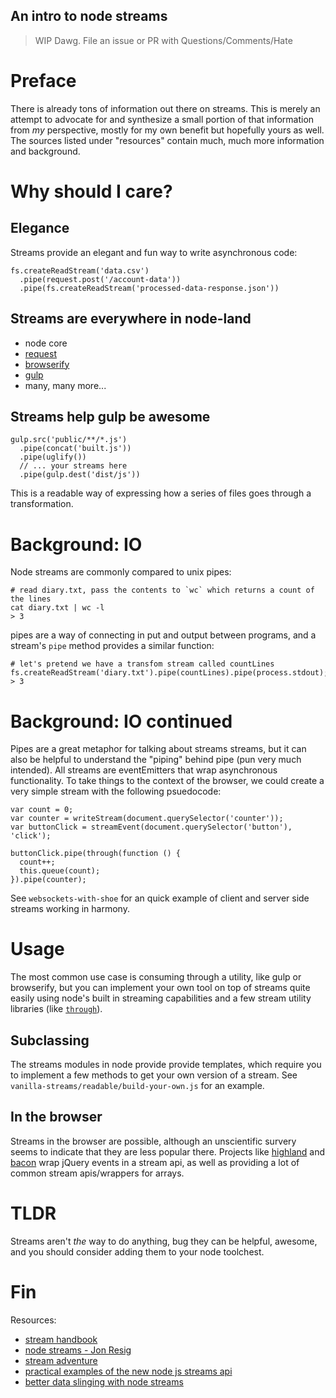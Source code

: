An intro to node streams
---

> WIP Dawg. File an issue or PR with Questions/Comments/Hate

# Preface

There is already tons of information out there on streams. This is merely an attempt to advocate for and synthesize a small portion of that information from _my_ perspective, mostly for my own benefit but hopefully yours as well. The sources listed under "resources" contain much, much more information and background.

# Why should I care?

## Elegance

Streams provide an elegant and fun way to write asynchronous code:

    fs.createReadStream('data.csv')
      .pipe(request.post('/account-data'))
      .pipe(fs.createReadStream('processed-data-response.json'))


## Streams are everywhere in node-land

  - node core
  - [request](https://github.com/request/request)
  - [browserify](https://github.com/substack/node-browserify)
  - [gulp](https://github.com/gulpjs/gulp)
  - many, many more...

## Streams help gulp be awesome

    gulp.src('public/**/*.js')
      .pipe(concat('built.js'))
      .pipe(uglify())
      // ... your streams here
      .pipe(gulp.dest('dist/js'))

This is a readable way of expressing how a series of files goes through a transformation.

# Background: IO

Node streams are commonly compared to unix pipes:

    # read diary.txt, pass the contents to `wc` which returns a count of the lines
    cat diary.txt | wc -l
    > 3

pipes are a way of connecting in put and output between programs, and a stream's `pipe` method provides a similar function:

    # let's pretend we have a transfom stream called countLines
    fs.createReadStream('diary.txt').pipe(countLines).pipe(process.stdout);
    > 3

# Background: IO continued

Pipes are a great metaphor for talking about streams streams, but it can also be helpful to understand the "piping" behind pipe (pun very much intended). All streams are eventEmitters that wrap asynchronous functionality. To take things to the context of the browser, we could create a very simple stream with the following psuedocode:

    var count = 0;
    var counter = writeStream(document.querySelector('counter'));
    var buttonClick = streamEvent(document.querySelector('button'), 'click');

    buttonClick.pipe(through(function () {
      count++;
      this.queue(count);
    }).pipe(counter);

See `websockets-with-shoe` for an quick example of client and server side streams working in harmony.

# Usage

The most common use case is consuming through a utility, like gulp or browserify, but you can implement your own tool on top of streams quite easily using node's built in streaming capabilities and a few stream utility libraries (like [`through`](https://github.com/rvagg/through2)).

## Subclassing

The streams modules in node provide provide templates, which require you to implement a few methods to get your own version of a stream. See `vanilla-streams/readable/build-your-own.js` for an example.

## In the browser

Streams in the browser are possible, although an unscientific survery seems to indicate that they are less popular there. Projects like [highland](http://highlandjs.org/) and [bacon](https://baconjs.github.io/) wrap jQuery events in a stream api, as well as providing a lot of common stream apis/wrappers for arrays.

# TLDR

Streams aren't _the_ way to do anything, bug they can be helpful, awesome, and you should consider adding them to your node toolchest.

# Fin

Resources:

- [stream handbook](https://github.com/substack/stream-handbook)
- [node streams - Jon Resig](http://nodestreams.com/)
- [stream adventure](https://github.com/substack/stream-adventure)
- [practical examples of the new node js streams api](http://strongloop.com/strongblog/practical-examples-of-the-new-node-js-streams-api/)
- [better data slinging with node streams](http://loose-bits.com/2012/08/02/nodejs-read-write-streams-pipes.html)
